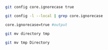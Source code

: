 ```bash
git config core.ignorecase true
```

```bash
git config -l --local | grep core.ignorecase

core.ignorecase=true #output
```

```bash
git mv directory tmp
```

```bash
git mv tmp Directory
```
